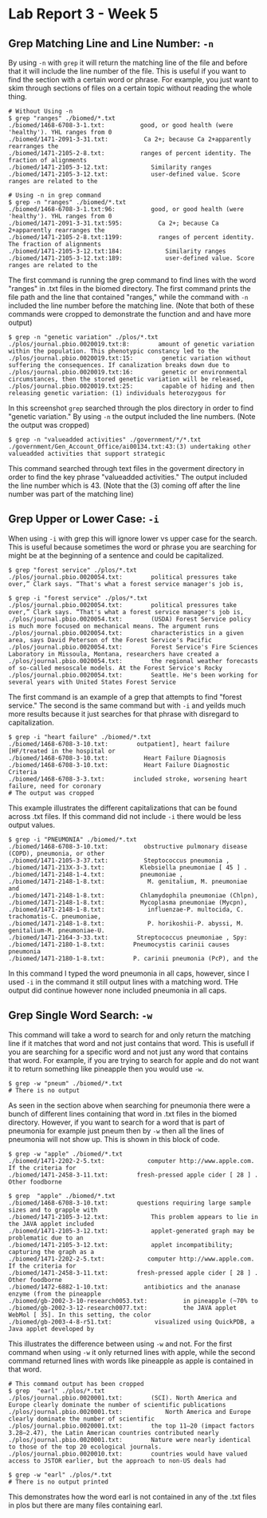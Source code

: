 # Lab Report 3 - Week 5
##  Grep Matching Line and Line Number: ```-n```
By using ```-n``` with ```grep``` it will return the matching line of the file and before that it will include the line number of the file. This is useful if you want to find the section with a certain word or phrase. For example, you just want to skim through sections of files on a certain topic without reading the whole thing.  
```
# Without Using -n
$ grep "ranges" ./biomed/*.txt
./biomed/1468-6708-3-1.txt:          good, or good health (were 'healthy'). YHL ranges from 0
./biomed/1471-2091-3-31.txt:          Ca 2+; because Ca 2+apparently rearranges the
./biomed/1471-2105-2-8.txt:          ranges of percent identity. The fraction of alignments
./biomed/1471-2105-3-12.txt:            Similarity ranges
./biomed/1471-2105-3-12.txt:            user-defined value. Score ranges are related to the

# Using -n in grep command
$ grep -n "ranges" ./biomed/*.txt
./biomed/1468-6708-3-1.txt:96:          good, or good health (were 'healthy'). YHL ranges from 0
./biomed/1471-2091-3-31.txt:595:          Ca 2+; because Ca 2+apparently rearranges the
./biomed/1471-2105-2-8.txt:1199:          ranges of percent identity. The fraction of alignments
./biomed/1471-2105-3-12.txt:184:            Similarity ranges
./biomed/1471-2105-3-12.txt:189:            user-defined value. Score ranges are related to the
``` 
The first command is running the grep command to find lines with the word "ranges" in .txt files in the biomed directory. The first command prints the file path and the line that contained "ranges," while the command with ```-n``` included the line number before the matching line. (Note that both of these commands were cropped to demonstrate the function and and have more output)  
```
$ grep -n "genetic variation" ./plos/*.txt
./plos/journal.pbio.0020019.txt:8:        amount of genetic variation within the population. This phenotypic constancy led to the
./plos/journal.pbio.0020019.txt:15:        genetic variation without suffering the consequences. If canalization breaks down due to
./plos/journal.pbio.0020019.txt:16:        genetic or environmental circumstances, then the stored genetic variation will be released,
./plos/journal.pbio.0020019.txt:25:        capable of hiding and then releasing genetic variation: (1) individuals heterozygous for
```
In this screenshot ```grep``` searched through the plos directory in order to find "genetic variation." By using ```-n``` the output included the line numbers. (Note the output was cropped)  
```
$ grep -n "valueadded activities" ./government/*/*.txt
./government/Gen_Account_Office/ai00134.txt:43:(3) undertaking other valueadded activities that support strategic
```  
This command searched through text files in the goverment directory in order to find the key phrase "valueadded activities." The output included the line number which is 43. (Note that the (3) coming off after the line number was part of the matching line)  

##  Grep Upper or Lower Case: ```-i```  
When using ```-i``` with grep this will ignore lower vs upper case for the search. This is useful because sometimes the word or phrase you are searching for might be at the beginning of a sentence and could be capitalized.  
```
$ grep "forest service" ./plos/*.txt
./plos/journal.pbio.0020054.txt:        political pressures take over,” Clark says. “That's what a forest service manager's job is,

$ grep -i "forest service" ./plos/*.txt
./plos/journal.pbio.0020054.txt:        political pressures take over,” Clark says. “That's what a forest service manager's job is,
./plos/journal.pbio.0020054.txt:        (USDA) Forest Service policy is much more focused on mechanical means. The argument runs
./plos/journal.pbio.0020054.txt:        characteristics in a given area, says David Peterson of the Forest Service's Pacific
./plos/journal.pbio.0020054.txt:        Forest Service's Fire Sciences Laboratory in Missoula, Montana, researchers have created a
./plos/journal.pbio.0020054.txt:        the regional weather forecasts of so-called mesoscale models. At the Forest Service's Rocky
./plos/journal.pbio.0020054.txt:        Seattle. He's been working for several years with United States Forest Service
```   
The first command is an example of a grep that attempts to find "forest service." The second is the same command but with ```-i``` and yeilds much more results because it just searches for that phrase with disregard to capitalization.  
```
$ grep -i "heart failure" ./biomed/*.txt
./biomed/1468-6708-3-10.txt:        outpatient], heart failure [HF/treated in the hospital or
./biomed/1468-6708-3-10.txt:          Heart Failure Diagnosis
./biomed/1468-6708-3-10.txt:          Heart Failure Diagnostic Criteria
./biomed/1468-6708-3-3.txt:        included stroke, worsening heart failure, need for coronary
# The output was cropped
```    
This example illustrates the different capitalizations that can be found across .txt files. If this command did not include ```-i``` there would be less output values.  
```
$ grep -i "PNEUMONIA" ./biomed/*.txt
./biomed/1468-6708-3-10.txt:          obstructive pulmonary disease (COPD), pneumonia, or other
./biomed/1471-2105-3-37.txt:          Steptococcus pneumonia , 
./biomed/1471-213X-3-3.txt:          Klebsiella pneumoniae [ 45 ] .
./biomed/1471-2148-1-4.txt:          pneumoniae , 
./biomed/1471-2148-1-8.txt:            M. genitalium, M. pneumoniae and
./biomed/1471-2148-1-8.txt:          Chlamydophila pneumoniae (Chlpn),
./biomed/1471-2148-1-8.txt:          Mycoplasma pneumoniae (Mycpn),
./biomed/1471-2148-1-8.txt:            influenzae-P. multocida, C. trachomatis-C. pneumoniae,
./biomed/1471-2148-1-8.txt:            P. horikoshii-P. abyssi, M. genitalium-M. pneumoniae-U.
./biomed/1471-2164-3-33.txt:        Streptococcus pneumoniae , Spy: 
./biomed/1471-2180-1-8.txt:        Pneumocystis carinii causes pneumonia
./biomed/1471-2180-1-8.txt:        P. carinii pneumonia (PcP), and the
```  
In this command I typed the word pneumonia in all caps, however, since I used ```-i``` in the command it still output lines with a matching word. THe output did continue however none included pneumonia in all caps.  

##  Grep Single Word Search: ```-w```  
This command will take a word to search for and only return the matching line if it matches that word and not just contains that word. This is usefull if you are searching for a specific word and not just any word that contains that word. For example, if you are trying to search for apple and do not want it to return something like pineapple then you would use ```-w```.  
```
$ grep -w "pneum" ./biomed/*.txt
# There is no output
```  
As seen in the section above when searching for pneumonia there were a bunch of different lines containing that word in .txt files in the biomed directory. However, if you want to search for a word that is part of pneumonia for example just pneum then by ```-w``` then all the lines of pneumonia will not show up. This is shown in this block of code.  
```
$ grep -w "apple" ./biomed/*.txt
./biomed/1471-2202-2-5.txt:            computer http://www.apple.com. If the criteria for
./biomed/1471-2458-3-11.txt:        fresh-pressed apple cider [ 28 ] . Other foodborne

$ grep  "apple" ./biomed/*.txt
./biomed/1468-6708-3-10.txt:        questions requiring large sample sizes and to grapple with
./biomed/1471-2105-3-12.txt:            This problem appears to lie in the JAVA applet included
./biomed/1471-2105-3-12.txt:            applet-generated graph may be problematic due to an
./biomed/1471-2105-3-12.txt:            applet incompatibility; capturing the graph as a
./biomed/1471-2202-2-5.txt:            computer http://www.apple.com. If the criteria for
./biomed/1471-2458-3-11.txt:        fresh-pressed apple cider [ 28 ] . Other foodborne
./biomed/1472-6882-1-10.txt:          antibiotics and the ananase enzyme (from the pineapple 
./biomed/gb-2002-3-10-research0053.txt:          in pineapple (~70% to 
./biomed/gb-2002-3-12-research0077.txt:          the JAVA applet WebMol [ 35]. In this setting, the color
./biomed/gb-2003-4-8-r51.txt:            visualized using QuickPDB, a Java applet developed by
```   
This illustrates the difference between using ```-w``` and not. For the first command when using ```-w``` it only returned lines with apple, while the second command returned lines with words like pineapple as apple is contained in that word.  
```
# This command output has been cropped
$ grep  "earl" ./plos/*.txt
./plos/journal.pbio.0020001.txt:        (SCI). North America and Europe clearly dominate the number of scientific publications
./plos/journal.pbio.0020001.txt:            North America and Europe clearly dominate the number of scientific        
./plos/journal.pbio.0020001.txt:        the top 11–20 (impact factors 3.28–2.47), the Latin American countries contributed nearly
./plos/journal.pbio.0020001.txt:        Nature were nearly identical to those of the top 20 ecological journals.      
./plos/journal.pbio.0020010.txt:        countries would have valued access to JSTOR earlier, but the approach to non-US deals had

$ grep -w "earl" ./plos/*.txt
# There is no output printed
```  
This demonstrates how the word earl is not contained in any of the .txt files in plos but there are many files containing earl.